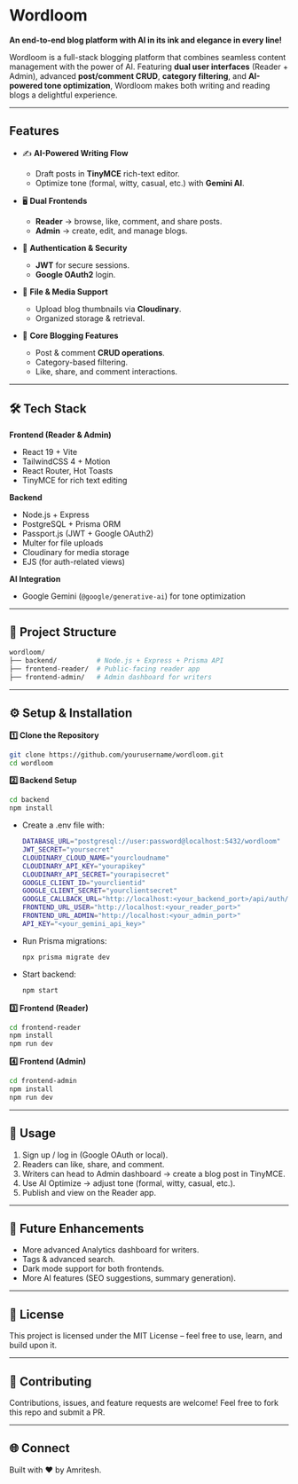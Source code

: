 # Wordloom

**An end-to-end blog platform with AI in its ink and elegance in every line!**

Wordloom is a full-stack blogging platform that combines seamless content management with the power of AI. Featuring **dual user interfaces** (Reader + Admin), advanced **post/comment CRUD**, **category filtering**, and **AI-powered tone optimization**, Wordloom makes both writing and reading blogs a delightful experience.

---

## Features

- ✍️ **AI-Powered Writing Flow**  
  - Draft posts in **TinyMCE** rich-text editor.  
  - Optimize tone (formal, witty, casual, etc.) with **Gemini AI**.  

- 🖥️ **Dual Frontends**  
  - **Reader** → browse, like, comment, and share posts.  
  - **Admin** → create, edit, and manage blogs.  

- 🔐 **Authentication & Security**  
  - **JWT** for secure sessions.  
  - **Google OAuth2** login.  

- 📂 **File & Media Support**  
  - Upload blog thumbnails via **Cloudinary**.  
  - Organized storage & retrieval.  

- 📑 **Core Blogging Features**  
  - Post & comment **CRUD operations**.  
  - Category-based filtering.  
  - Like, share, and comment interactions.  

---

## 🛠️ Tech Stack

**Frontend (Reader & Admin)**  
- React 19 + Vite  
- TailwindCSS 4 + Motion  
- React Router, Hot Toasts  
- TinyMCE for rich text editing  

**Backend**  
- Node.js + Express  
- PostgreSQL + Prisma ORM  
- Passport.js (JWT + Google OAuth2)  
- Multer for file uploads  
- Cloudinary for media storage  
- EJS (for auth-related views)  

**AI Integration**  
- Google Gemini (`@google/generative-ai`) for tone optimization  

---

## 📂 Project Structure

```bash
wordloom/
├── backend/          # Node.js + Express + Prisma API
├── frontend-reader/  # Public-facing reader app
├── frontend-admin/   # Admin dashboard for writers

```

---

## ⚙️ Setup & Installation

**1️⃣ Clone the Repository**

```bash
git clone https://github.com/yourusername/wordloom.git
cd wordloom
```

**2️⃣ Backend Setup**

```bash
cd backend
npm install
```
- Create a .env file with:

  ```bash
  DATABASE_URL="postgresql://user:password@localhost:5432/wordloom"
  JWT_SECRET="yoursecret"
  CLOUDINARY_CLOUD_NAME="yourcloudname"
  CLOUDINARY_API_KEY="yourapikey"
  CLOUDINARY_API_SECRET="yourapisecret"
  GOOGLE_CLIENT_ID="yourclientid"
  GOOGLE_CLIENT_SECRET="yourclientsecret"
  GOOGLE_CALLBACK_URL="http://localhost:<your_backend_port>/api/auth/google/callback"
  FRONTEND_URL_USER="http://localhost:<your_reader_port>"
  FRONTEND_URL_ADMIN="http://localhost:<your_admin_port>"
  API_KEY="<your_gemini_api_key>"
  ```

- Run Prisma migrations:
  
  ```bash
  npx prisma migrate dev
  ```

- Start backend:

  ```bash
  npm start
  ```

**3️⃣ Frontend (Reader)**

```bash
cd frontend-reader
npm install
npm run dev
```

**4️⃣ Frontend (Admin)**

```bash
cd frontend-admin
npm install
npm run dev
```

---

## 🚀 Usage

1. Sign up / log in (Google OAuth or local).
2. Readers can like, share, and comment.
3. Writers can head to Admin dashboard → create a blog post in TinyMCE.
4. Use AI Optimize → adjust tone (formal, witty, casual, etc.).
5. Publish and view on the Reader app.

---

## 🔮 Future Enhancements

- More advanced Analytics dashboard for writers.
- Tags & advanced search.
- Dark mode support for both frontends.
- More AI features (SEO suggestions, summary generation).

---

## 📜 License

This project is licensed under the MIT License – feel free to use, learn, and build upon it.

---

## 🤝 Contributing

Contributions, issues, and feature requests are welcome!
Feel free to fork this repo and submit a PR.

---
 
 ## 🌐 Connect

Built with ❤️ by Amritesh.
